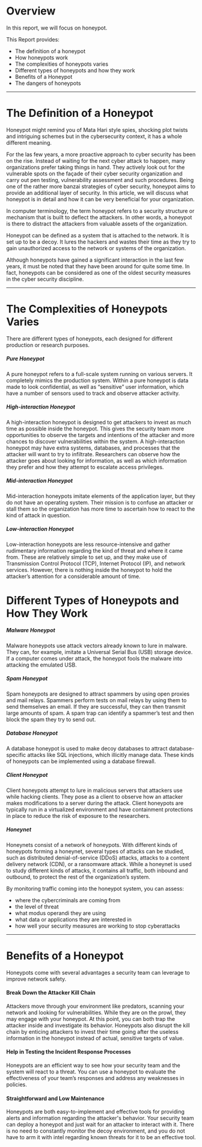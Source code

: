 # Overview

In this report, we will focus on honeypot.

This Report provides:

* The definition of a honeypot
* How honeypots work
* The complexities of honeypots varies
* Different types of honeypots and how they work
* Benefits of a Honeypot
* The dangers of honeypots

***
# The Definition of a Honeypot

Honeypot might remind you of Mata Hari style spies, shocking plot twists and intriguing schemes but in the cybersecurity context, it has a whole different meaning.

For the las few years, a more proactive approach to cyber security has been on the rise. Instead of waiting for the next cyber attack to happen, many organizations prefer taking things in hand. They actively look out for the vulnerable spots on the façade of their cyber security organization and carry out pen testing, vulnerability assessment and such procedures. Being one of the rather more banzai strategies of cyber security, honeypot aims to provide an additional layer of security. In this article, we will discuss what honeypot is in detail and how it can be very beneficial for your organization.

In computer terminology, the term honeypot refers to a security structure or mechanism that is built to deflect the attackers. In other words, a honeypot is there to distract the attackers from valuable assets of the organization.

Honeypot can be defined as a system that is attached to the network. It is set up to be a decoy. It lures the hackers and wastes their time as they try to gain unauthorized access to the network or systems of the organization.

Although honeypots have gained a significant interaction in the last few years, it must be noted that they have been around for quite some time. In fact, honeypots can be considered as one of the oldest security measures in the cyber security discipline.



***

# The Complexities of Honeypots Varies
There are different types of honeypots, each designed for different production or research purposes.

##### Pure Honeypot
A pure honeypot refers to a full-scale system running on various servers. It completely mimics the production system. Within a pure honeypot is data made to look confidential, as well as “sensitive” user information, which have a number of sensors used to track and observe attacker activity.

##### High-interaction Honeypot
A high-interaction honeypot is designed to get attackers to invest as much time as possible inside the honeypot. This gives the security team more opportunities to observe the targets and intentions of the attacker and more chances to discover vulnerabilities within the system. 
A high-interaction honeypot may have extra systems, databases, and processes that the attacker will want to try to infiltrate. Researchers can observe how the attacker goes about looking for information, as well as which information they prefer and how they attempt to escalate access privileges.

##### Mid-interaction Honeypot
Mid-interaction honeypots imitate elements of the application layer, but they do not have an operating system. Their mission is to confuse an attacker or stall them so the organization has more time to ascertain how to react to the kind of attack in question.

##### Low-interaction Honeypot
Low-interaction honeypots are less resource-intensive and gather rudimentary information regarding the kind of threat and where it came from. These are relatively simple to set up, and they make use of Transmission Control Protocol (TCP), Internet Protocol (IP), and network services. However, there is nothing inside the honeypot to hold the attacker’s attention for a considerable amount of time.

# Different Types of Honeypots and How They Work
##### Malware Honeypot
Malware honeypots use attack vectors already known to lure in malware. They can, for example, imitate a Universal Serial Bus (USB) storage device. If a computer comes under attack, the honeypot fools the malware into attacking the emulated USB.

##### Spam Honeypot
Spam honeypots are designed to attract spammers by using open proxies and mail relays. Spammers perform tests on mail relays by using them to send themselves an email. If they are successful, they can then transmit large amounts of spam. A spam trap can identify a spammer’s test and then block the spam they try to send out.

##### Database Honeypot
A database honeypot is used to make decoy databases to attract database-specific attacks like SQL injections, which illicitly manage data. These kinds of honeypots can be implemented using a database firewall.

##### Client Honeypot
Client honeypots attempt to lure in malicious servers that attackers use while hacking clients. They pose as a client to observe how an attacker makes modifications to a server during the attack. Client honeypots are typically run in a virtualized environment and have containment protections in place to reduce the risk of exposure to the researchers.

##### Honeynet
Honeynets consist of a network of honeypots. With different kinds of honeypots forming a honeynet, several types of attacks can be studied, such as distributed denial-of-service (DDoS) attacks, attacks to a content delivery network (CDN), or a ransomware attack. While a honeynet is used to study different kinds of attacks, it contains all traffic, both inbound and outbound, to protect the rest of the organization’s system.

By monitoring traffic coming into the honeypot system, you can assess:
* where the cybercriminals are coming from
* the level of threat
* what modus operandi they are using
* what data or applications they are interested in
* how well your security measures are working to stop cyberattacks


***
# Benefits of a Honeypot
Honeypots come with several advantages a security team can leverage to improve network safety.

#### Break Down the Attacker Kill Chain
Attackers move through your environment like predators, scanning your network and looking for vulnerabilities. While they are on the prowl, they may engage with your honeypot. At this point, you can both trap the attacker inside and investigate its behavior. Honeypots also disrupt the kill chain by enticing attackers to invest their time going after the useless information in the honeypot instead of actual, sensitive targets of value.

#### Help in Testing the Incident Response Processes
Honeypots are an efficient way to see how your security team and the system will react to a threat. You can use a honeypot to evaluate the effectiveness of your team’s responses and address any weaknesses in policies.

#### Straightforward and Low Maintenance
Honeypots are both easy-to-implement and effective tools for providing alerts and information regarding the attacker's behavior. Your security team can deploy a honeypot and just wait for an attacker to interact with it. There is no need to constantly monitor the decoy environment, and you do not have to arm it with intel regarding known threats for it to be an effective tool.

